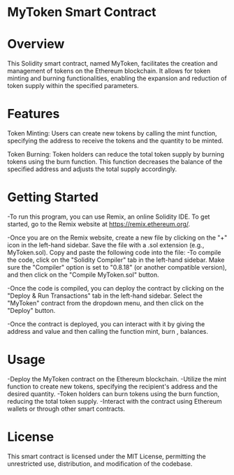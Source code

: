 # MyToken Smart Contract

# Overview
This Solidity smart contract, named MyToken, facilitates the creation and management of tokens on the Ethereum blockchain. It allows for token minting and burning functionalities, enabling the expansion and reduction of token supply within the specified parameters.

# Features
Token Minting: Users can create new tokens by calling the mint function, specifying the address to receive the tokens and the quantity to be minted.

Token Burning: Token holders can reduce the total token supply by burning tokens using the burn function. This function decreases the balance of the specified address and adjusts the total supply accordingly.

# Getting Started

-To run this program, you can use Remix, an online Solidity IDE. To get started, go to the Remix website at https://remix.ethereum.org/.

-Once you are on the Remix website, create a new file by clicking on the "+" icon in the left-hand sidebar. Save the file with a .sol extension (e.g., MyToken.sol). Copy and paste the following code into the file:
-To compile the code, click on the "Solidity Compiler" tab in the left-hand sidebar. Make sure the "Compiler" option is set to "0.8.18" (or another compatible version), and then click on the "Compile MyToken.sol" button.

-Once the code is compiled, you can deploy the contract by clicking on the "Deploy & Run Transactions" tab in the left-hand sidebar. Select the "MyToken" contract from the dropdown menu, and then click on the "Deploy" button.

-Once the contract is deployed, you can interact with it by giving the address and value and then calling the function mint, burn , balances.

# Usage
-Deploy the MyToken contract on the Ethereum blockchain.
-Utilize the mint function to create new tokens, specifying the recipient's address and the desired quantity.
-Token holders can burn tokens using the burn function, reducing the total token supply.
-Interact with the contract using Ethereum wallets or through other smart contracts.

# License
This smart contract is licensed under the MIT License, permitting the unrestricted use, distribution, and modification of the codebase.


